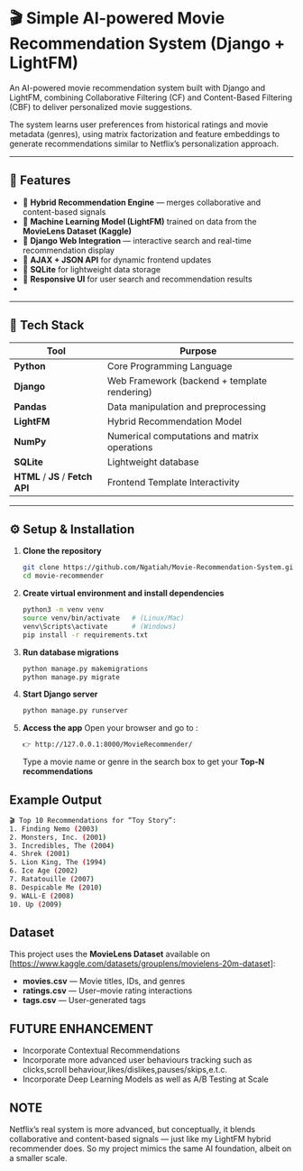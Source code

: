 # 🎬 Simple AI-powered Movie Recommendation System (Django + LightFM)

An AI-powered movie recommendation system built with Django and LightFM, combining Collaborative Filtering (CF) and Content-Based Filtering (CBF) to deliver personalized movie suggestions.

The system learns user preferences from historical ratings and movie metadata (genres), using matrix factorization and feature embeddings to generate recommendations similar to Netflix’s personalization approach.

---

## 🚀 Features
- 🔹 **Hybrid Recommendation Engine** — merges collaborative and content-based signals
- 🔹 **Machine Learning Model (LightFM)** trained on data from the **MovieLens Dataset (Kaggle)**
- 🔹 **Django Web Integration** — interactive search and real-time recommendation display
- 🔹  **AJAX + JSON API** for dynamic frontend updates
- 🔹 **SQLite** for lightweight data storage
- 🔹 **Responsive UI** for user search and recommendation results
- 
---

## 🧰 Tech Stack
| Tool | Purpose |
|------|----------|
| **Python** | Core Programming Language |
| **Django** | Web Framework (backend + template rendering) |
| **Pandas** | Data manipulation and preprocessing |
| **LightFM** | Hybrid Recommendation Model |
| **NumPy** | Numerical computations and matrix operations |
| **SQLite** | Lightweight database |
| **HTML** / **JS** / **Fetch API** | Frontend Template Interactivity |


---

## ⚙️ Setup & Installation

1. **Clone the repository**
   ```bash
   git clone https://github.com/Ngatiah/Movie-Recommendation-System.git
   cd movie-recommender

2. **Create virtual environment and install dependencies**
   ```bash
   python3 -m venv venv
   source venv/bin/activate   # (Linux/Mac)
   venv\Scripts\activate      # (Windows)
   pip install -r requirements.txt

3. **Run database migrations** 
   ```bash
   python manage.py makemigrations
   python manage.py migrate

4. **Start Django server** 
   ```bash
   python manage.py runserver

5. **Access the app** 
   Open your browser and go to :
   ```bash
   👉 http://127.0.0.1:8000/MovieRecommender/
   ```
   Type a movie name or genre in the search box to get your **Top-N recommendations**


## Example Output 
   ```bash
 🎬 Top 10 Recommendations for “Toy Story”:
1. Finding Nemo (2003)
2. Monsters, Inc. (2001)
3. Incredibles, The (2004)
4. Shrek (2001)
5. Lion King, The (1994)
6. Ice Age (2002)
7. Ratatouille (2007)
8. Despicable Me (2010)
9. WALL·E (2008)
10. Up (2009)
  ```

## Dataset
   This project uses the **MovieLens Dataset** available on [https://www.kaggle.com/datasets/grouplens/movielens-20m-dataset]:
   - **movies.csv** — Movie titles, IDs, and genres  
   - **ratings.csv** — User–movie rating interactions  
   - **tags.csv** — User-generated tags

## FUTURE ENHANCEMENT
   - Incorporate Contextual Recommendations
   - Incorporate more advanced user behaviours tracking such as clicks,scroll behaviour,likes/dislikes,pauses/skips,e.t.c.
   - Incorporate Deep Learning Models as well as A/B Testing at Scale  

## NOTE
   Netflix’s real system is more advanced, but conceptually, it blends collaborative and content-based signals — just like my LightFM hybrid recommender does. 
   So my project mimics the same AI foundation, albeit on a smaller scale.
